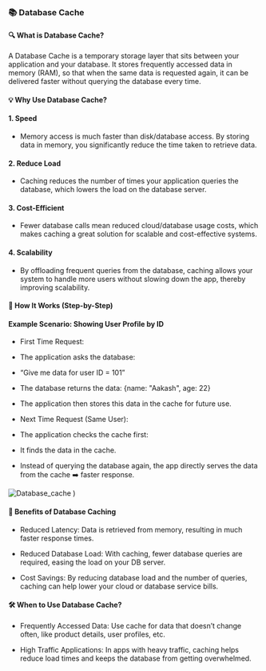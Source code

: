### 📚 Database Cache

#### 🔍 What is Database Cache?
A Database Cache is a temporary storage layer that sits between your application and your database. It stores frequently accessed data in memory (RAM), so that when the same data is requested again, it can be delivered faster without querying the database every time.

#### 💡 Why Use Database Cache?
#### 1. Speed
- Memory access is much faster than disk/database access. By storing data in memory, you significantly reduce the time taken to retrieve data.

#### 2. Reduce Load
- Caching reduces the number of times your application queries the database, which lowers the load on the database server.

#### 3. Cost-Efficient
- Fewer database calls mean reduced cloud/database usage costs, which makes caching a great solution for scalable and cost-effective systems.

#### 4. Scalability
- By offloading frequent queries from the database, caching allows your system to handle more users without slowing down the app, thereby improving scalability.

#### 🔄 How It Works (Step-by-Step)
#### Example Scenario: Showing User Profile by ID
- First Time Request:

- The application asks the database:
- “Give me data for user ID = 101”

- The database returns the data:
{name: "Aakash", age: 22}

- The application then stores this data in the cache for future use.

- Next Time Request (Same User):

- The application checks the cache first:

- It finds the data in the cache.

- Instead of querying the database again, the app directly serves the data from the cache ➡️ faster response.

![Database_cache](https://github.com/user-attachments/assets/70501d3e-08e0-423f-b12a-2401a0187c81)
)
#### 🚀 Benefits of Database Caching
- Reduced Latency: Data is retrieved from memory, resulting in much faster response times.

- Reduced Database Load: With caching, fewer database queries are required, easing the load on your DB server.

- Cost Savings: By reducing database load and the number of queries, caching can help lower your cloud or database service bills.

#### 🛠️ When to Use Database Cache?
- Frequently Accessed Data: Use cache for data that doesn’t change often, like product details, user profiles, etc.

- High Traffic Applications: In apps with heavy traffic, caching helps reduce load times and keeps the database from getting overwhelmed.
